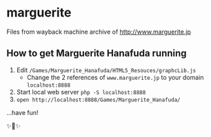 # marguerite
Files from wayback machine archive of http://www.marguerite.jp

## How to get Marguerite Hanafuda running

1. Edit `/Games/Marguerite_Hanafuda/HTML5_Resouces/graphcLib.js`
   - Change the 2 references of `www.marguerite.jp` to your domain `localhost:8888`
1. Start local web server `php -S localhost:8888`
1. `open http://localhost:8888/Games/Marguerite_Hanafuda/`

...have fun!

✨🎴✨
